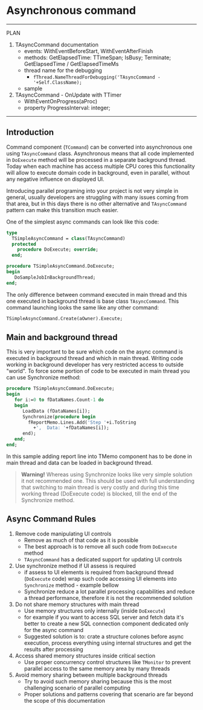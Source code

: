 # Asynchronous command

-----------------------------------------
PLAN

1. TAsyncCommand documentation
   - events: WithEventBeforeStart, WithEventAfterFinish
   - methods: GetElapsedTime: TTimeSpan; IsBusy; Terminate; GetElapsedTime / GetElapsedTimeMs
   - thread name for the debugging 
      - `fThread.NameThreadForDebugging('TAsyncCommand - '+Self.ClassName);`
   - sample
1. TAsyncCommand - OnUpdate with TTimer
   * WithEventOnProgress(aProc)
   * property ProgressInterval: integer;
-----------------------------------------

## Introduction

Command component (`TCommand`) can be  converted into asynchronous one using `TAsyncCommand` class. Asynchronous means that all code implemented in `DoExecute` method will be processed in a separate background thread. Today when each machine has access multiple CPU cores this functionality will allow to execute domain code in background, even in parallel, without any negative influence on displayed UI.

Introducing parallel programing into your project is not very simple in general, usually developers are struggling with many issues coming from that area, but in this days there is no other alternative and `TAsyncCommand` pattern can make this transition much easier.

One of the simplest async commands can look like this code:
```pas
type
  TSimpleAsyncCommand = class(TAsyncCommand)
  protected
    procedure DoExecute; override;
  end;

procedure TSimpleAsyncCommand.DoExecute;
begin
   DoSampleJobInBackgroundThread;
end;
```

The only difference between command executed in main thread and this one executed in background thread is base class `TAsyncCommand`. This command launching looks the same like any other command:

```pas
TSimpleAsyncCommand.Create(aOwner).Execute;
```

## Main and background thread

This is very important to be sure which code on the async command is executed in background thread and which in main thread. Writing code working in background developer has very restricted access to outside "world". To force some portion of code to be executed in main thread you can use Synchronize method:

```pas
procedure TSimpleAsyncCommand.DoExecute;
begin
   for i:=0 to fDataNames.Count-1 do
   begin
      LoadData (fDataNames[i]);
      Synchronize(procedure begin 
        fReportMemo.Lines.Add('Step '+i.ToString
          +',  Data: '+fDataNames[i]);
      end);
   end;
end;
```

In this sample adding report line into TMemo component has to be done in main thread and data can be loaded in background thread.

> **Warning!** Whereas using Synchronize looks like very simple solution it not recommended one. This should be used with full understanding that switching to main thread is very costly and during this time working thread (DoExecute code) is blocked, till the end of the Synchronize method.

## Async Command Rules

1) Remove code manipulating UI controls
    - Remove as much of that code as it is possible
    - The best approach is to remove all such code  from `DoExecute` method
    - `TAsyncCommand` has a dedicated support for updating UI controls
1) Use synchronize method if UI assess is required
    - if assess to UI elements is required from background thread (`DoExecute` code) wrap such code accessing UI elements into `Synchronize` method - example bellow
    - Synchronize reduce a lot parallel processing capabilities and reduce a thread performance, therefore it is not the recommended solution
1) Do not share memory structures with main thread
   - Use memory structures only internally (inside `DoExecute`)
   - for example if you want to access SQL server and fetch data it's better to create a new SQL connection component dedicated only for the async command
   - Suggested solution is to: crate a structure colones before async execution, process everything using internal structures and get the results after processing
1) Access shared memory structures inside critical section
   - Use proper concurrency control structures like `TMonitor` to prevent parallel access to the same memory area by many threads
1) Avoid memory sharing between multiple background threads
   - Try to avoid such memory sharing because this is the most challenging scenario of parallel computing
   - Proper solutions and patterns covering that scenario are far beyond the scope of this documentation
